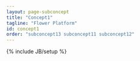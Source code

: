 ```yaml
---
layout: page-subconcept
title: "Concept1"
tagline: "Flower Platform"
id: concept1
order: "subconcept13 subconcept11 subconcept12"
---
```

{% include JB/setup %}
